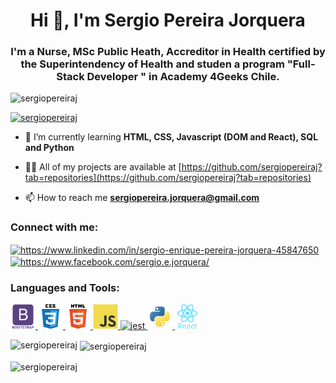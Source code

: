 <h1 align="center">Hi 👋, I'm Sergio Pereira Jorquera</h1>
<h3 align="center">I'm a Nurse, MSc Public Heath, Accreditor in Health certified by the Superintendency of Health and studen a program "Full-Stack Developer " in Academy 4Geeks Chile.</h3>

<p align="left"> <img src="https://komarev.com/ghpvc/?username=sergiopereiraj&label=Profile%20views&color=0e75b6&style=flat" alt="sergiopereiraj" /> </p>

<p align="left"> <a href="https://github.com/ryo-ma/github-profile-trophy"><img src="https://github-profile-trophy.vercel.app/?username=sergiopereiraj" alt="sergiopereiraj" /></a> </p>

- 🌱 I’m currently learning **HTML, CSS, Javascript (DOM and React), SQL and Python**

- 👨‍💻 All of my projects are available at [https://github.com/sergiopereiraj?tab=repositories](https://github.com/sergiopereiraj?tab=repositories)

- 📫 How to reach me **sergiopereira.jorquera@gmail.com**

<h3 align="left">Connect with me:</h3>
<p align="left">
<a href="https://linkedin.com/in/https://www.linkedin.com/in/sergio-enrique-pereira-jorquera-45847650" target="blank"><img align="center" src="https://raw.githubusercontent.com/rahuldkjain/github-profile-readme-generator/master/src/images/icons/Social/linked-in-alt.svg" alt="https://www.linkedin.com/in/sergio-enrique-pereira-jorquera-45847650" height="30" width="40" /></a>
<a href="https://fb.com/https://www.facebook.com/sergio.e.jorquera/" target="blank"><img align="center" src="https://raw.githubusercontent.com/rahuldkjain/github-profile-readme-generator/master/src/images/icons/Social/facebook.svg" alt="https://www.facebook.com/sergio.e.jorquera/" height="30" width="40" /></a>
</p>

<h3 align="left">Languages and Tools:</h3>
<p align="left"> <a href="https://getbootstrap.com" target="_blank" rel="noreferrer"> <img src="https://raw.githubusercontent.com/devicons/devicon/master/icons/bootstrap/bootstrap-plain-wordmark.svg" alt="bootstrap" width="40" height="40"/> </a> <a href="https://www.w3schools.com/css/" target="_blank" rel="noreferrer"> <img src="https://raw.githubusercontent.com/devicons/devicon/master/icons/css3/css3-original-wordmark.svg" alt="css3" width="40" height="40"/> </a> <a href="https://www.w3.org/html/" target="_blank" rel="noreferrer"> <img src="https://raw.githubusercontent.com/devicons/devicon/master/icons/html5/html5-original-wordmark.svg" alt="html5" width="40" height="40"/> </a> <a href="https://developer.mozilla.org/en-US/docs/Web/JavaScript" target="_blank" rel="noreferrer"> <img src="https://raw.githubusercontent.com/devicons/devicon/master/icons/javascript/javascript-original.svg" alt="javascript" width="40" height="40"/> </a> <a href="https://jestjs.io" target="_blank" rel="noreferrer"> <img src="https://www.vectorlogo.zone/logos/jestjsio/jestjsio-icon.svg" alt="jest" width="40" height="40"/> </a> <a href="https://www.python.org" target="_blank" rel="noreferrer"> <img src="https://raw.githubusercontent.com/devicons/devicon/master/icons/python/python-original.svg" alt="python" width="40" height="40"/> </a> <a href="https://reactjs.org/" target="_blank" rel="noreferrer"> <img src="https://raw.githubusercontent.com/devicons/devicon/master/icons/react/react-original-wordmark.svg" alt="react" width="40" height="40"/> </a> </p>

<p><img align="left" src="https://github-readme-stats.vercel.app/api/top-langs?username=sergiopereiraj&show_icons=true&locale=en&layout=compact" alt="sergiopereiraj" /></p>

<p>&nbsp;<img align="center" src="https://github-readme-stats.vercel.app/api?username=sergiopereiraj&show_icons=true&locale=en" alt="sergiopereiraj" /></p>

<p><img align="center" src="https://github-readme-streak-stats.herokuapp.com/?user=sergiopereiraj&" alt="sergiopereiraj" /></p>
